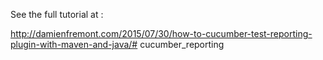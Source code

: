 See the full tutorial at :

http://damienfremont.com/2015/07/30/how-to-cucumber-test-reporting-plugin-with-maven-and-java/# cucumber_reporting
